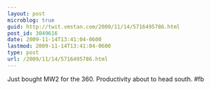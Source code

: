 ```yaml
---
layout: post
microblog: true
guid: http://twit.vmstan.com/2009/11/14/5716495786.html
post_id: 3049616
date: 2009-11-14T13:41:04-0600
lastmod: 2009-11-14T13:41:04-0600
type: post
url: /2009/11/14/5716495786.html
---
```

Just bought MW2 for the 360. Productivity about to head south. #fb

